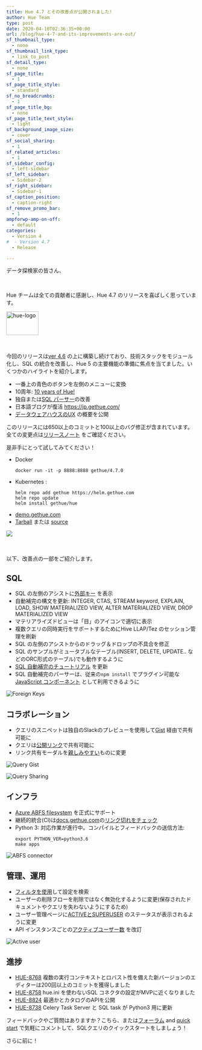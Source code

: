 ```yaml
---
title: Hue 4.7 とその改善点が公開されました!
author: Hue Team
type: post
date: 2020-04-10T02:36:35+00:00
url: /blog/hue-4-7-and-its-improvements-are-out/
sf_thumbnail_type:
  - none
sf_thumbnail_link_type:
  - link_to_post
sf_detail_type:
  - none
sf_page_title:
  - 1
sf_page_title_style:
  - standard
sf_no_breadcrumbs:
  - 1
sf_page_title_bg:
  - none
sf_page_title_text_style:
  - light
sf_background_image_size:
  - cover
sf_social_sharing:
  - 1
sf_related_articles:
  - 1
sf_sidebar_config:
  - left-sidebar
sf_left_sidebar:
  - Sidebar-2
sf_right_sidebar:
  - Sidebar-1
sf_caption_position:
  - caption-right
sf_remove_promo_bar:
  - 1
ampforwp-amp-on-off:
  - default
categories:
  - Version 4
#  - Version 4.7
  - Release

---
```

データ探検家の皆さん、

&nbsp;

Hue チームは全ての貢献者に感謝し、Hue 4.7 のリリースを喜ばしく思っています。

<img class="" src="https://cdn.gethue.com/uploads/2015/08/hue-logo-copy.png" alt="hue-logo" width="85" height="63" />

&nbsp;

今回のリリースは[ver 4.6](https://gethue.com/hue-4-6-and-its-improvements-are-out/) の上に構築し続けており、技術スタックをモジュール化し、SQL の統合を改善し、Hue 5 の主要機能の準備に焦点を当てました。いくつかのハイライトを紹介します。

* 一番上の青色のボタンを左側のメニューに変換
* 10周年: [10 years of Hue!](https://gethue.com/blog/2020-01-28-ten-years-data-querying-ux-evolution/)
* 独自または[SQL パーサー](https://docs.gethue.com/developer/parsers/)の改善
* 日本語ブログが復活 https://jp.gethue.com/
* [データウェアハウスのUX](https://gethue.com/blog/2020-02-10-sql-query-experience-of-your-cloud-data-warehouse/) の概要を公開


このリリースには650以上のコミットと100以上のバグ修正が含まれています。全ての変更点は[リリースノート](https://docs.gethue.com/releases/release-notes-4.7.0/) をご確認ください。

是非手にとって試してみてください！

* Docker
    ```
    docker run -it -p 8888:8888 gethue/4.7.0
    ```
* Kubernetes :
    ```
    helm repo add gethue https://helm.gethue.com
    helm repo update
    helm install gethue/hue
    ```
* [demo.gethue.com](demo.gethue.com)
* [Tarball](https://cdn.gethue.com/downloads/hue-4.7.0.tgz) または [source](https://github.com/cloudera/hue/archive/release-4.7.0.zip)

<a href="https://cdn.gethue.com/uploads/2020/04/hue-4.7.png">
  <img src="https://cdn.gethue.com/uploads/2020/04/hue-4.7.png" />
</a>

</br>
</br>
</br>

以下、改善点の一部をご紹介します。

## SQL

* SQL の左側のアシストに[外部キー](https://gethue.com/2019-11-13-sql-column-assist-icons/) を表示
* 自動補完の構文を更新: INTEGER, CTAS, STREAM keyword, EXPLAIN, LOAD, SHOW MATERIALIZED VIEW, ALTER MATERIALIZED VIEW,  DROP MATERIALIZED VIEW
* マテリアライズドビューは「目」のアイコンで適切に表示
* 複数クエリの同時実行をサポートするためにHive LLAP/Tez のセッション管理を刷新
* SQL の左側のアシストからのドラッグ＆ドロップの不具合を修正
* SQL のサンプルがミュータブルなテーブル(INSERT, DELETE, UPDATE.. などのORC形式のテーブル)でも動作するように
* [SQL 自動補完のチュートリアル](https://docs.gethue.com/developer/parsers/) を更新
* SQL 自動補完のパーサーは、従来の`npm install` でプラグイン可能な[JavaScript コンポーネント](https://jp.gethue.com/blog/2020-02-27-using-sql-parser-module/) として利用できるように

![Foreign Keys](https://cdn.gethue.com/uploads/2019/11/sql_columns_assist_keys.png)

## コラボレーション

* クエリのスニペットは独自のSlackのプレビューを使用して[Gist](https://jp.gethue.com/blog/2020-03-04-datawarehouse-database-sql-collaboration-and-sharing-with-link-and-gist/#sql-snippet---gist) 経由で共有可能に
* クエリは[公開リンク](https://jp.gethue.com/blog/2020-03-04-datawarehouse-database-sql-collaboration-and-sharing-with-link-and-gist/#public-links)で共有可能に
* リンク共有モーダルを[親しみやすい](https://cdn.gethue.com/uploads/2020/04/4.7_sharing_popup.png)ものに変更

![Query Gist](https://cdn.gethue.com/uploads/2020/03/editor_gist_slack.png)

![Query Sharing](https://cdn.gethue.com/uploads/2020/03/editor_sharing_popup.png)

## インフラ

* [Azure ABFS filesystem](https://gethue.com/integration-with-microsoft-azure-data-lake-store-gen2/) を正式にサポート
* 継続的統合(CI)は[docs.gethue.com](https://docs.gethue.com/)の[リンク切れをチェック](https://jp.gethue.com/checking-dead-links-automatically-continuous-integration/)
* Python 3: 対応作業が進行中。コンパイルとフィードバックの送信方法:
  ```
  export PYTHON_VER=python3.6
  make apps
  ```

![ABFS connector](https://cdn.gethue.com/uploads/2020/04/4.7_filebrowser_abfs.png)

## 管理、運用

* [フィルタを使用](https://cdn.gethue.com/uploads/2020/04/4.7_admin_config_filter.png)して設定を検索
* ユーザーの削除フローを削除ではなく無効化するように変更(保存されたドキュメントやクエリを失わないようにするため)
* ユーザー管理ページに[ACTIVEとSUPERUSER](https://cdn.gethue.com/uploads/2020/04/4.7_admin_users_status.png) のステータスが表示されるように変更
* API インスタンスごとの[アクティブユーザー数](https://jp.gethue.com/hue-active-users-metric-improvements/) を改訂

![Active user](https://cdn.gethue.com/uploads/2020/04/cm_active_users.png)

## 進捗

* [HUE-8768](https://issues.cloudera.org/browse/HUE-8768) 複数の実行コンテキストとロバスト性を備えた新バージョンのエディターは200回以上のコミットを獲得しました
* [HUE-8758](https://issues.cloudera.org/browse/HUE-8758) hue.ini を使わないSQL コネクタの設定がMVPに近くなりました
* [HUE-8824](https://issues.cloudera.org/browse/HUE-8824) 最適かとカタログのAPIを公開
* [HUE-8738](https://issues.cloudera.org/browse/HUE-8738) Celery Task Server と SQL task が Python3 用に更新


フィードバックやご質問はありますか？こちら、または<a href="https://discourse.gethue.com/">フォーラム</a> and <a href="https://docs.gethue.com/quickstart/">quick start</a> で気軽にコメントして、SQLクエリのクイックスタートをしましょう！


さらに前に！
